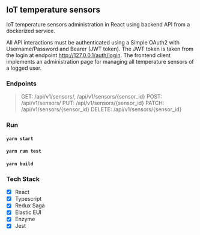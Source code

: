 ## IoT temperature sensors

IoT temperature sensors administration in React using backend API from a dockerized service.

All API interactions must be authenticated using a Simple OAuth2 with Username/Password and Bearer (JWT token). The JWT token is taken from the login at endpoint http://127.0.0.1/auth/login.
The frontend client implements an administration page for managing all temperature sensors of a logged user.
###  Endpoints
> GET: /api/v1/sensors/, /api/v1/sensors/{sensor_id}
> POST: /api/v1/sensors/
> PUT: /api/v1/sensors/{sensor_id}
> PATCH: /api/v1/sensors/{sensor_id}
> DELETE: /api/v1/sensors/{sensor_id}

### Run

#### `yarn start`

#### `yarn run test`

#### `yarn build`

### Tech Stack
- [x] React
- [x] Typescript
- [x] Redux Saga
- [x] Elastic EUI
- [x] Enzyme
- [x] Jest
